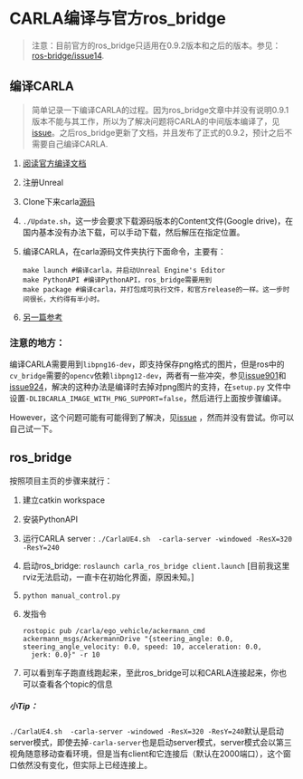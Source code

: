 # CARLA编译与官方ros_bridge

>注意：目前官方的ros_bridge只适用在0.9.2版本和之后的版本。参见：[ros-bridge/issue14](https://github.com/carla-simulator/ros-bridge/issues/14#issuecomment-449347438).

## 编译CARLA

> 简单记录一下编译CARLA的过程。因为ros_bridge文章中并没有说明0.9.1版本不能与其工作，所以为了解决问题将CARLA的中间版本编译了，见[issue](https://github.com/carla-simulator/carla/issues/1068#issuecomment-449372914)。之后ros_bridge更新了文档，并且发布了正式的0.9.2，预计之后不需要自己编译CARLA. 

1. [阅读官方编译文档](https://carla.readthedocs.io/en/latest/how_to_build_on_linux/)

2. 注册Unreal

3. Clone下来carla[源码](https://github.com/carla-simulator/carla)

4. `./Update.sh`，这一步会要求下载源码版本的Content文件(Google drive)，在国内基本没有办法下载，可以手动下载，然后解压在指定位置。

5. 编译CARLA，在carla源码文件夹执行下面命令，主要有：

   ```shell
   make launch #编译carla，并启动Unreal Engine's Editor
   make PythonAPI #编译PythonAPI，ros_bridge需要用到
   make package #编译carla，并打包成可执行文件，和官方release的一样。这一步时间很长，大约得有半小时。
   ```

6. [另一篇参考](https://www.codetd.com/article/2757436)

### 注意的地方：

编译CARLA需要用到`libpng16-dev`，即支持保存png格式的图片，但是ros中的`cv_bridge`需要的`opencv`依赖`libpng12-dev`，两者有一些冲突，参见[issue901](https://github.com/carla-simulator/carla/issues/901#issuecomment-449059971)和[issue924](https://github.com/carla-simulator/carla/pull/924)，解决的这种办法是编译时去掉对png图片的支持，在`setup.py` 文件中设置`-DLIBCARLA_IMAGE_WITH_PNG_SUPPORT=false`，然后进行上面按步骤编译。

However，这个问题可能有可能得到了解决，见[issue](https://github.com/carla-simulator/ros-bridge/issues/14#issuecomment-449700827) ，然而并没有尝试。你可以自己试一下。

## ros_bridge

按照项目主页的步骤来就行：

1. 建立catkin workspace

2. 安装PythonAPI

3. 运行CARLA server : `./CarlaUE4.sh  -carla-server -windowed -ResX=320 -ResY=240`

4. 启动ros_bridge: `roslaunch carla_ros_bridge client.launch`  [目前我这里rviz无法启动，一直卡在初始化界面，原因未知。]

5. `python manual_control.py`

6. 发指令

   ```
   rostopic pub /carla/ego_vehicle/ackermann_cmd ackermann_msgs/AckermannDrive "{steering_angle: 0.0, steering_angle_velocity: 0.0, speed: 10, acceleration: 0.0,
     jerk: 0.0}" -r 10
   ```

7. 可以看到车子跑直线跑起来，至此ros_bridge可以和CARLA连接起来，你也可以查看各个topic的信息

##### 小Tip：

`./CarlaUE4.sh  -carla-server -windowed -ResX=320 -ResY=240`默认是启动server模式，即使去掉`-carla-server`也是启动server模式，server模式会以第三视角随意移动查看环境，但是当有client和它连接后（默认在2000端口），这个窗口依然没有变化，但实际上已经连接上。



